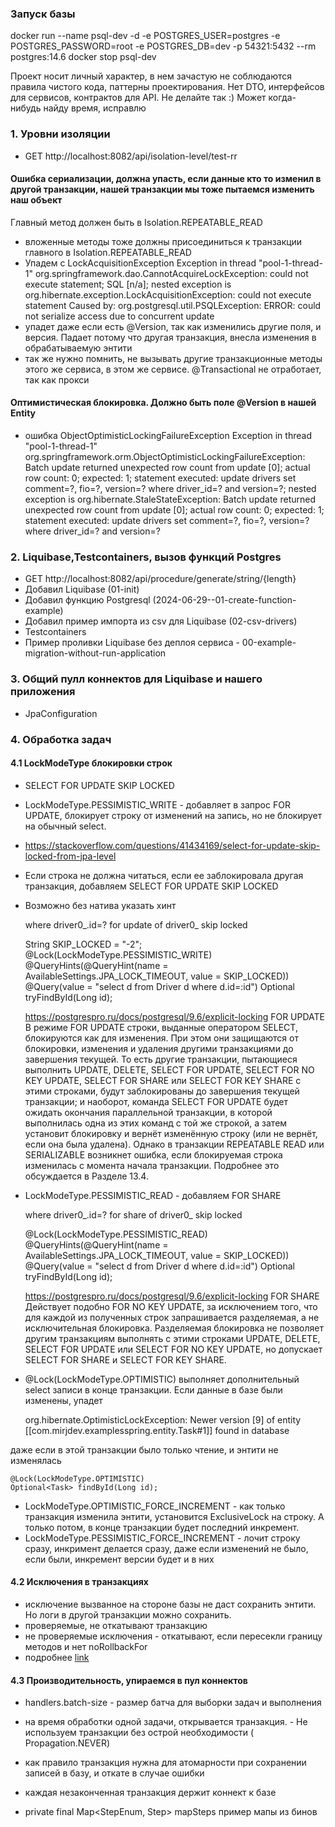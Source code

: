 ### Запуск базы

docker run --name psql-dev -d -e POSTGRES_USER=postgres -e POSTGRES_PASSWORD=root -e POSTGRES_DB=dev -p 54321:5432 --rm
postgres:14.6
docker stop psql-dev

Проект носит личный характер, в нем зачастую не соблюдаются правила чистого кода, паттерны проектирования.
Нет DTO, интерфейсов для сервисов, контрактов для API. Не делайте так :) Может когда-нибудь найду время, исправлю

### 1. Уровни изоляции

- GET http://localhost:8082/api/isolation-level/test-rr

#### Ошибка сериализации, должна упасть, если данные кто то изменил в другой транзакции, нашей транзакции мы тоже пытаемся изменить наш объект

Главный метод должен быть в Isolation.REPEATABLE_READ

- вложенные методы тоже должны присоединиться к транзакции главного в Isolation.REPEATABLE_READ
- Упадем с LockAcquisitionException
  Exception in thread "pool-1-thread-1" org.springframework.dao.CannotAcquireLockException: could not execute statement;
  SQL [n/a]; nested exception is org.hibernate.exception.LockAcquisitionException: could not execute statement
  Caused by: org.postgresql.util.PSQLException: ERROR: could not serialize access due to concurrent update
- упадет даже если есть @Version, так как изменились другие поля, и версия. Падает потому что другая транзакция, внесла
  изменения в обрабатываемую энтити
- так же нужно помнить, не вызывать другие транзакционные методы этого же сервиса, в этом же сервисе. @Transactional не
  отработает, так как прокси

#### Оптимистическая блокировка. Должно быть поле @Version в нашей Entity

- ошибка ObjectOptimisticLockingFailureException
  Exception in thread "pool-1-thread-1" org.springframework.orm.ObjectOptimisticLockingFailureException:
  Batch update returned unexpected row count from update [0]; actual row count: 0; expected: 1; statement executed:
  update drivers set comment=?, fio=?, version=? where driver_id=? and version=?;
  nested exception is org.hibernate.StaleStateException:
  Batch update returned unexpected row count from update [0]; actual row count: 0; expected: 1;
  statement executed: update drivers set comment=?, fio=?, version=? where driver_id=? and version=?

### 2. Liquibase,Testcontainers, вызов функций Postgres

- GET http://localhost:8082/api/procedure/generate/string/{length}
- Добавил Liquibase (01-init)
- Добавил функцию Postgresql (2024-06-29--01-create-function-example)
- Добавил пример импорта из csv для Liquibase (02-csv-drivers)
- Testcontainers
- Пример проливки Liquibase без деплоя сервиса - 00-example-migration-without-run-application 

### 3. Общий пулл коннектов для Liquibase и нашего приложения

- JpaConfiguration

### 4. Обработка задач

#### 4.1 LockModeType блокировки строк

- SELECT FOR UPDATE SKIP LOCKED
- LockModeType.PESSIMISTIC_WRITE - добавляет в запрос FOR UPDATE, блокирует строку от изменений на запись, но не
  блокирует на обычный select.
- https://stackoverflow.com/questions/41434169/select-for-update-skip-locked-from-jpa-level
- Если строка не должна читаться, если ее заблокировала другая транзакция, добавляем SELECT FOR UPDATE SKIP LOCKED
- Возможно без натива указать хинт

    where driver0_.id=? for update of driver0_ skip locked

    String SKIP_LOCKED = "-2";
    @Lock(LockModeType.PESSIMISTIC_WRITE)
    @QueryHints(@QueryHint(name = AvailableSettings.JPA_LOCK_TIMEOUT, value = SKIP_LOCKED))
    @Query(value = "select d from Driver d where d.id=:id")
    Optional<Driver> tryFindById(Long id);
    
    https://postgrespro.ru/docs/postgresql/9.6/explicit-locking
    FOR UPDATE
    В режиме FOR UPDATE строки, выданные оператором SELECT, блокируются как для изменения. 
    При этом они защищаются от блокировки, изменения и удаления другими транзакциями до завершения текущей. 
    То есть другие транзакции, пытающиеся выполнить UPDATE, DELETE, SELECT FOR UPDATE, SELECT FOR NO KEY UPDATE, SELECT FOR SHARE или SELECT FOR KEY SHARE 
    с этими строками, будут заблокированы до завершения текущей транзакции; 
    и наоборот, команда SELECT FOR UPDATE будет ожидать окончания параллельной транзакции, в которой выполнилась одна из этих команд с той же строкой, 
    а затем установит блокировку и вернёт изменённую строку (или не вернёт, если она была удалена). 
    Однако в транзакции REPEATABLE READ или SERIALIZABLE возникнет ошибка, если блокируемая строка изменилась с момента начала транзакции. Подробнее это обсуждается в Разделе 13.4.

- LockModeType.PESSIMISTIC_READ - добавляем FOR SHARE

    where driver0_.id=? for share of driver0_ skip locked

    @Lock(LockModeType.PESSIMISTIC_READ)
    @QueryHints(@QueryHint(name = AvailableSettings.JPA_LOCK_TIMEOUT, value = SKIP_LOCKED))
    @Query(value = "select d from Driver d where d.id=:id")
    Optional<Driver> tryFindById(Long id);

    https://postgrespro.ru/docs/postgresql/9.6/explicit-locking
    FOR SHARE
    Действует подобно FOR NO KEY UPDATE, за исключением того, что для каждой из полученных строк запрашивается разделяемая, а не исключительная блокировка. 
    Разделяемая блокировка не позволяет другим транзакциям выполнять с этими строками UPDATE, DELETE, SELECT FOR UPDATE или SELECT FOR NO KEY UPDATE, но допускает SELECT FOR SHARE и SELECT FOR KEY SHARE.

- @Lock(LockModeType.OPTIMISTIC)
  выполняет дополнительный select записи в конце транзакции. Если данные в базе были изменены, упадет

    org.hibernate.OptimisticLockException: Newer version [9] of entity [[com.mirjdev.examplesspring.entity.Task#1]] found in database

даже если в этой транзакции было только чтение, и энтити не изменялась

    @Lock(LockModeType.OPTIMISTIC)
    Optional<Task> findById(Long id);

- LockModeType.OPTIMISTIC_FORCE_INCREMENT - как только транзакция изменила энтити, установится ExclusiveLock на строку.
  А только потом, в конце транзакции будет последний инкремент.
- LockModeType.PESSIMISTIC_FORCE_INCREMENT - лочит строку сразу, инкримент делается сразу, даже если изменений не было,
  если были, инкремент версии будет и в них

#### 4.2 Исключения в транзакциях
- исключение вызванное на стороне базы не даст сохранить энтити. Но логи в другой транзакции можно сохранить.
- проверяемые, не откатывают транзакцию
- не проверяемые исключения - откатывают, если пересекли границу методов и нет noRollbackFor
- подробнее [link](https://github.com/mirjdev/examples-spring-jpa-transaction/blob/main/src/main/java/com/mirjdev/examplesspring/service/impl/IsolationLevelFacadeImpl.java#L67)

#### 4.3 Производительность, упираемся в пул коннектов
- handlers.batch-size - размер батча для выборки задач и выполнения
- на время обработки одной задачи, открывается транзакция. - Не используем транзакции без острой необходимости (
  Propagation.NEVER)
- как правило транзакция нужна для атомарности при сохранении записей в базу, и откате в случае ошибки
- каждая незаконченная транзакция держит коннект к базе

- private final Map<StepEnum, Step> mapSteps пример мапы из бинов  